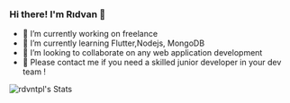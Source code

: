 ### Hi there! I'm Rıdvan 👋

- 🔭 I’m currently working on freelance
- 🌱 I’m currently learning Flutter,Nodejs, MongoDB
- 👯 I’m looking to collaborate on any web application development
- 💬 Please contact me if you need a skilled junior developer in your dev team !
  
<!--
**rdvntpl/rdvntpl** is a ✨ _special_ ✨ repository because its `README.md` (this file) appears on your GitHub profile.

Here are some ideas to get you started:

- 🔭 I’m currently working on ...
- 🌱 I’m currently learning ...
- 👯 I’m looking to collaborate on ...
- 🤔 I’m looking for help with ...
- 💬 Ask me about ...
- 📫 How to reach me: ...
- 😄 Pronouns: ...
- ⚡ Fun fact: ...
-->

![rdvntpl's Stats](https://github-readme-stats.vercel.app/api?username=rdvntpl&theme=blueberry&show_icons=true&hide_border=true&count_private=true)
